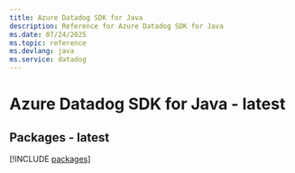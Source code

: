 ```yaml
---
title: Azure Datadog SDK for Java
description: Reference for Azure Datadog SDK for Java
ms.date: 07/24/2025
ms.topic: reference
ms.devlang: java
ms.service: datadog
---
```

# Azure Datadog SDK for Java - latest
## Packages - latest
[!INCLUDE [packages](datadog-index.md)]
